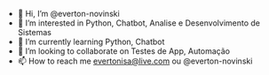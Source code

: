 - 👋 Hi, I’m @everton-novinski
- 👀 I’m interested in Python, Chatbot, Analise e Desenvolvimento de Sistemas
- 🌱 I’m currently learning Python, Chatbot
- 💞️ I’m looking to collaborate on Testes de App, Automação
- 📫 How to reach me evertonisa@live.com ou @everton-novinski

<!---
everton-novinski/everton-novinski is a ✨ special ✨ repository because its `README.md` (this file) appears on your GitHub profile.
You can click the Preview link to take a look at your changes.
--->
